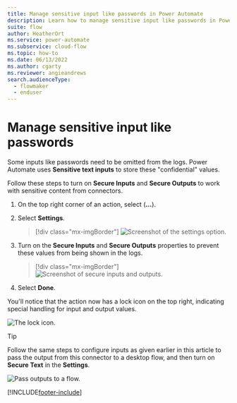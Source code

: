 ```yaml
---
title: Manage sensitive input like passwords in Power Automate
description: Learn how to manage sensitive input like passwords in Power Automate.
suite: flow
author: HeatherOrt
ms.service: power-automate
ms.subservice: cloud-flow
ms.topic: how-to
ms.date: 06/13/2022
ms.author: cgarty
ms.reviewer: angieandrews
search.audienceType: 
  - flowmaker
  - enduser
---
```


# Manage sensitive input like passwords

Some inputs like passwords need to be omitted from the logs. Power Automate uses **Sensitive text inputs** to store these "confidential" values.

Follow these steps to turn on **Secure Inputs** and **Secure Outputs** to work with sensitive content from connectors.

1. On the top right corner of an action, select (**…**).

1. Select **Settings**.

    >[!div class="mx-imgBorder"]
    >![Screenshot of the settings option.](./media/manage-sensitive-input/settings.png "Settings option")

1. Turn on the **Secure Inputs** and **Secure Outputs** properties to prevent these values from being shown in the logs.

    >[!div class="mx-imgBorder"]
    >![Screenshot of secure inputs and outputs.](./media/manage-sensitive-input/secure-outputs-secure-inputs.png "Secure inputs and outputs")

1. Select **Done**.

  You'll notice that the action now has a lock icon on the top right, indicating special handling for input and output values.

  ![The lock icon.](./media/manage-sensitive-input/lock-icon.png "The lock icon")

  >[!TIP]
  >Follow the same steps to configure inputs as given earlier in this article to pass the output from this connector to a desktop flow, and then turn on **Secure Text** in the **Settings**.

  ![Pass outputs to a flow.](./media/manage-sensitive-input/pass-to-desktop-flow.png "Desktop flow inputs")

[!INCLUDE[footer-include](includes/footer-banner.md)]
